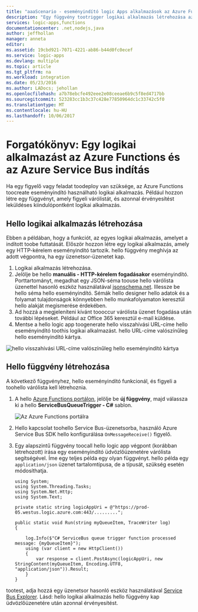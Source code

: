 ```yaml
---
title: "aaaScenario - eseményindító logic Apps alkalmazások az Azure Functions és az Azure Service Bus |} Microsoft Docs"
description: "Egy függvény tootrigger logikai alkalmazás létrehozása az Azure Functions és az Azure Service Bus használatával"
services: logic-apps,functions
documentationcenter: .net,nodejs,java
author: jeffhollan
manager: anneta
editor: 
ms.assetid: 19cbd921-7071-4221-ab86-b44d0fc0ecef
ms.service: logic-apps
ms.devlang: multiple
ms.topic: article
ms.tgt_pltfrm: na
ms.workload: integration
ms.date: 05/23/2016
ms.author: LADocs; jehollan
ms.openlocfilehash: a7b78ebcfe492eee2e08ceeae6b9c5f8ed4717bb
ms.sourcegitcommit: 523283cc1b3c37c428e77850964dc1c33742c5f0
ms.translationtype: MT
ms.contentlocale: hu-HU
ms.lasthandoff: 10/06/2017
---
```

# <a name="scenario-trigger-a-logic-app-with-azure-functions-and-azure-service-bus"></a>Forgatókönyv: Egy logikai alkalmazást az Azure Functions és az Azure Service Bus indítás

Ha egy figyelő vagy feladat toodeploy van szüksége, az Azure Functions toocreate eseményindító használható logikai alkalmazás. Például hozzon létre egy függvényt, amely figyeli várólistát, és azonnal érvényesítést leküldéses kiindulópontként logikai alkalmazás.

## <a name="build-hello-logic-app"></a>Hello logikai alkalmazás létrehozása
Ebben a példában, hogy a funkciót, az egyes logikai alkalmazás, amelyet a indított toobe futtatását. Először hozzon létre egy logikai alkalmazás, amely egy HTTP-kérelem eseményindító tartozik. hello függvény meghívja az adott végpontra, ha egy üzenetsor-üzenetet kap.  

1. Logikai alkalmazás létrehozása.
2. Jelölje be hello **manuális - HTTP-kérelem fogadásakor** eseményindító.
   Porttartományt, megadhat egy JSON-séma toouse hello várólista üzenettel hasonló eszköz használatával [jsonschema.net](http://jsonschema.net). Illessze be hello séma hello eseményindító. Sémák hello designer hello adatok és a folyamat tulajdonságok könnyebben hello munkafolyamaton keresztül hello alakját megismerése érdekében.
2. Ad hozzá a megjeleníteni kívánt toooccur várólista üzenet fogadása után további lépéseket. Például az Office 365 keresztül e-mail küldése.  
3. Mentse a hello logic app toogenerate hello visszahívási URL-címe hello eseményindító toothis logikai alkalmazást. hello URL-címe valószínűleg hello eseményindító kártya.

![hello visszahívási URL-címe valószínűleg hello eseményindító kártya][1]

## <a name="build-hello-function"></a>Hello függvény létrehozása
A következő függvényhez, hello eseményindító funkcionál, és figyeli a toohello várólista kell létrehoznia.

1. A hello [Azure Functions portálon](https://functions.azure.com/signin), jelölje be **új függvény**, majd válassza ki a hello **ServiceBusQueueTrigger - C#** sablon.
   
    ![Az Azure Functions portálra][2]
2. Hello kapcsolat toohello Service Bus-üzenetsorba, használó Azure Service Bus SDK hello konfigurálása `OnMessageReceive()` figyelő.
3. Egy alapszintű függvény toocall hello logic app végpont (korábban létrehozott) írása egy eseményindító üdvözlőüzenetére várólista segítségével. Íme egy teljes példa egy olyan függvényt. hello példa egy `application/json` üzenet tartalomtípusa, de a típusát, szükség esetén módosíthatja.
   
   ```
   using System;
   using System.Threading.Tasks;
   using System.Net.Http;
   using System.Text;
   
   private static string logicAppUri = @"https://prod-05.westus.logic.azure.com:443/.........";
   
   public static void Run(string myQueueItem, TraceWriter log)
   {
   
       log.Info($"C# ServiceBus queue trigger function processed message: {myQueueItem}");
       using (var client = new HttpClient())
       {
           var response = client.PostAsync(logicAppUri, new StringContent(myQueueItem, Encoding.UTF8, "application/json")).Result;
       }
   }
   ```

tootest, adja hozzá egy üzenetsor hasonló eszköz használatával [Service Bus Explorer](https://github.com/paolosalvatori/ServiceBusExplorer). Lásd: hello logikai alkalmazás hello függvény kap üdvözlőüzenetére után azonnal érvényesítést.

<!-- Image References -->
[1]: ./media/logic-apps-scenario-function-sb-trigger/manualtrigger.png
[2]: ./media/logic-apps-scenario-function-sb-trigger/newqueuetriggerfunction.png

